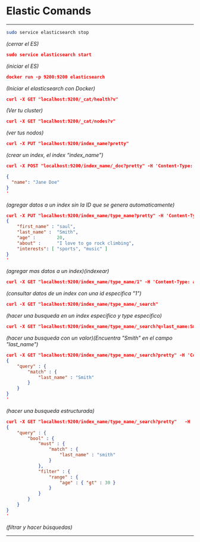# Elastic Comands

***
```bash
sudo service elasticsearch stop
```
_(cerrar el ES)_
```json
sudo service elasticsearch start
```
_(iniciar el ES)_
```json
docker run -p 9200:9200 elasticsearch
```
_(Iniciar el elasticsearch con Docker)_
```json
curl -X GET "localhost:9200/_cat/health?v"
```
_(Ver tu cluster)_
```json
curl -X GET "localhost:9200/_cat/nodes?v"
```
_(ver tus nodos)_
```json
curl -X PUT "localhost:9200/index_name?pretty"
```
_(crear un index, el index “index_name”)_
```json
curl -X POST "localhost:9200/index_name/_doc?pretty" -H 'Content-Type: application/json' -d'

{
  "name": "Jane Doe"
}
'
```
_(agregar datos a un index sin la ID que se genera automaticamente)_
```json
curl -X PUT "localhost:9200/index_name/type_name?pretty" -H 'Content-Type: application/json' -d'
{
    "first_name" : "saul",
    "last_name" :  "Smith",
    "age" :        20,
    "about" :      "I love to go rock climbing",
    "interests": [ "sports", "music" ]
}
' 
```
_(agregar mas datos a un index)(indexear)_
```json
curl -X GET "localhost:9200/index_name/type_name/1" -H 'Content-Type: application/json' -d'
```
_(consultar datos de un index con una id especifica "1")_
```json
curl -X GET "localhost:9200/index_name/type_name/_search"
```
_(hacer una busqueda en un index específico y type especifico)_
```json
curl -X GET "localhost:9200/index_name/type_name/_search?q=last_name:Smith" | jq
```
_(hacer una busqueda con un valor)(Encuentra "Smith" en el campo "last_name")_
```json
curl -X GET "localhost:9200/index_name/type_name/_search?pretty" -H 'Content-Type: application/json' -d'
{
    "query" : {
        "match" : {
            "last_name" : "Smith"
        }
    }
}
'
```
_(hacer una busqueda estructurada)_
```json
curl -X GET "localhost:9200/index_name/type_name/_search?pretty"   -H 'Content-Type: application/json' -d'
{
    "query" : {
        "bool" : {
            "must" : {
                "match" : {
                    "last_name" : "smith"
                }
            },
            "filter" : {
                "range" : {
                    "age" : { "gt" : 30 }
                }
            }
        }
    }
}
'
```
_(filtrar y hacer búsquedas)_
***


